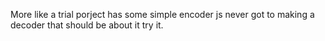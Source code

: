 More like a trial porject has some simple encoder js never got to making a decoder that should be about it try it.
